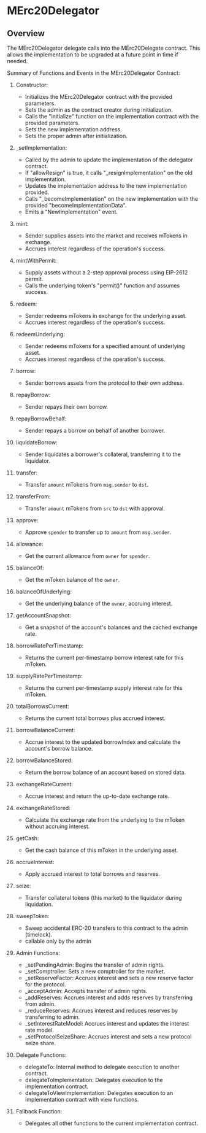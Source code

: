 # MErc20Delegator

## Overview

The MErc20Delegator delegate calls into the MErc20Delegate contract. This allows the implementation to be upgraded at a
future point in time if needed.

Summary of Functions and Events in the MErc20Delegator Contract:

1. Constructor:

    - Initializes the MErc20Delegator contract with the provided parameters.
    - Sets the admin as the contract creator during initialization.
    - Calls the "initialize" function on the implementation contract with the provided parameters.
    - Sets the new implementation address.
    - Sets the proper admin after initialization.

2. \_setImplementation:

    - Called by the admin to update the implementation of the delegator contract.
    - If "allowResign" is true, it calls "\_resignImplementation" on the old implementation.
    - Updates the implementation address to the new implementation provided.
    - Calls "\_becomeImplementation" on the new implementation with the provided "becomeImplementationData".
    - Emits a "NewImplementation" event.

3. mint:

    - Sender supplies assets into the market and receives mTokens in exchange.
    - Accrues interest regardless of the operation's success.

4. mintWithPermit:

    - Supply assets without a 2-step approval process using EIP-2612 permit.
    - Calls the underlying token's "permit()" function and assumes success.

5. redeem:

    - Sender redeems mTokens in exchange for the underlying asset.
    - Accrues interest regardless of the operation's success.

6. redeemUnderlying:

    - Sender redeems mTokens for a specified amount of underlying asset.
    - Accrues interest regardless of the operation's success.

7. borrow:

    - Sender borrows assets from the protocol to their own address.

8. repayBorrow:

    - Sender repays their own borrow.

9. repayBorrowBehalf:

    - Sender repays a borrow on behalf of another borrower.

10. liquidateBorrow:

    - Sender liquidates a borrower's collateral, transferring it to the liquidator.

11. transfer:

    - Transfer `amount` mTokens from `msg.sender` to `dst`.

12. transferFrom:

    - Transfer `amount` mTokens from `src` to `dst` with approval.

13. approve:

    - Approve `spender` to transfer up to `amount` from `msg.sender`.

14. allowance:

    - Get the current allowance from `owner` for `spender`.

15. balanceOf:

    - Get the mToken balance of the `owner`.

16. balanceOfUnderlying:

    - Get the underlying balance of the `owner`, accruing interest.

17. getAccountSnapshot:

    - Get a snapshot of the account's balances and the cached exchange rate.

18. borrowRatePerTimestamp:

    - Returns the current per-timestamp borrow interest rate for this mToken.

19. supplyRatePerTimestamp:

    - Returns the current per-timestamp supply interest rate for this mToken.

20. totalBorrowsCurrent:

    - Returns the current total borrows plus accrued interest.

21. borrowBalanceCurrent:

    - Accrue interest to the updated borrowIndex and calculate the account's borrow balance.

22. borrowBalanceStored:

    - Return the borrow balance of an account based on stored data.

23. exchangeRateCurrent:

    - Accrue interest and return the up-to-date exchange rate.

24. exchangeRateStored:

    - Calculate the exchange rate from the underlying to the mToken without accruing interest.

25. getCash:

    - Get the cash balance of this mToken in the underlying asset.

26. accrueInterest:

    - Apply accrued interest to total borrows and reserves.

27. seize:

    - Transfer collateral tokens (this market) to the liquidator during liquidation.

28. sweepToken:

    - Sweep accidental ERC-20 transfers to this contract to the admin (timelock).
    - callable only by the admin

29. Admin Functions:

    - \_setPendingAdmin: Begins the transfer of admin rights.
    - \_setComptroller: Sets a new comptroller for the market.
    - \_setReserveFactor: Accrues interest and sets a new reserve factor for the protocol.
    - \_acceptAdmin: Accepts transfer of admin rights.
    - \_addReserves: Accrues interest and adds reserves by transferring from admin.
    - \_reduceReserves: Accrues interest and reduces reserves by transferring to admin.
    - \_setInterestRateModel: Accrues interest and updates the interest rate model.
    - \_setProtocolSeizeShare: Accrues interest and sets a new protocol seize share.

30. Delegate Functions:

    - delegateTo: Internal method to delegate execution to another contract.
    - delegateToImplementation: Delegates execution to the implementation contract.
    - delegateToViewImplementation: Delegates execution to an implementation contract with view functions.

31. Fallback Function:
    - Delegates all other functions to the current implementation contract.
